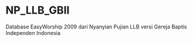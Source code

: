 # NP_LLB_GBII
Database EasyWorship 2009 dari Nyanyian Pujian LLB versi Gereja Baptis Independen Indonesia
